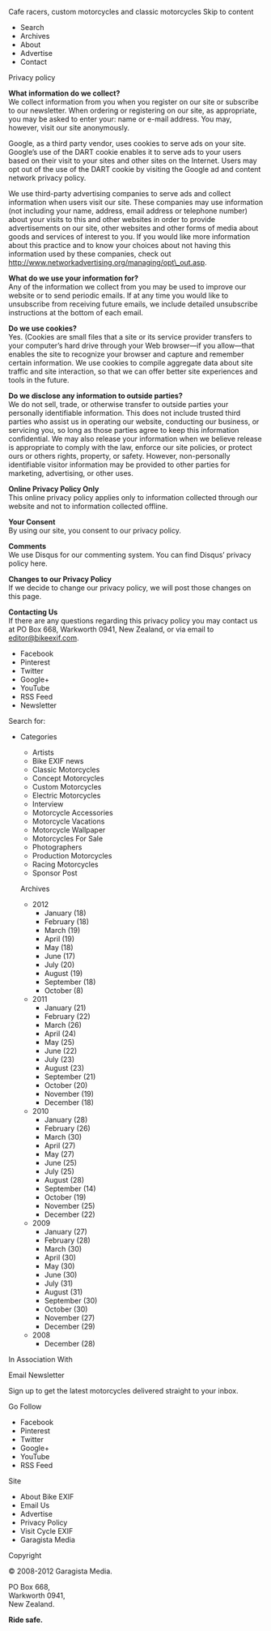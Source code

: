 Cafe racers, custom motorcycles and classic motorcycles Skip to content

*   Search
*   Archives
*   About
*   Advertise
*   Contact

Privacy policy

**What information do we collect?**  
We collect information from you when you register on our site or subscribe to our newsletter. When ordering or registering on our site, as appropriate, you may be asked to enter your: name or e-mail address. You may, however, visit our site anonymously.

Google, as a third party vendor, uses cookies to serve ads on your site. Google’s use of the DART cookie enables it to serve ads to your users based on their visit to your sites and other sites on the Internet. Users may opt out of the use of the DART cookie by visiting the Google ad and content network privacy policy.

We use third-party advertising companies to serve ads and collect information when users visit our site. These companies may use information (not including your name, address, email address or telephone number) about your visits to this and other websites in order to provide advertisements on our site, other websites and other forms of media about goods and services of interest to you. If you would like more information about this practice and to know your choices about not having this information used by these companies, check out http://www.networkadvertising.org/managing/opt\_out.asp.

**What do we use your information for?**  
Any of the information we collect from you may be used to improve our website or to send periodic emails. If at any time you would like to unsubscribe from receiving future emails, we include detailed unsubscribe instructions at the bottom of each email.

**Do we use cookies?**  
Yes. (Cookies are small files that a site or its service provider transfers to your computer’s hard drive through your Web browser—if you allow—that enables the site to recognize your browser and capture and remember certain information. We use cookies to compile aggregate data about site traffic and site interaction, so that we can offer better site experiences and tools in the future.

**Do we disclose any information to outside parties?**  
We do not sell, trade, or otherwise transfer to outside parties your personally identifiable information. This does not include trusted third parties who assist us in operating our website, conducting our business, or servicing you, so long as those parties agree to keep this information confidential. We may also release your information when we believe release is appropriate to comply with the law, enforce our site policies, or protect ours or others rights, property, or safety. However, non-personally identifiable visitor information may be provided to other parties for marketing, advertising, or other uses.

**Online Privacy Policy Only**  
This online privacy policy applies only to information collected through our website and not to information collected offline.

**Your Consent**  
By using our site, you consent to our privacy policy.

**Comments**  
We use Disqus for our commenting system. You can find Disqus’ privacy policy here.

**Changes to our Privacy Policy**  
If we decide to change our privacy policy, we will post those changes on this page.

**Contacting Us**  
If there are any questions regarding this privacy policy you may contact us at PO Box 668, Warkworth 0941, New Zealand, or via email to editor@bikeexif.com.

*   Facebook
*   Pinterest
*   Twitter
*   Google+
*   YouTube
*   RSS Feed
*   Newsletter

Search for:

*   Categories
    
    *   Artists
    *   Bike EXIF news
    *   Classic Motorcycles
    *   Concept Motorcycles
    *   Custom Motorcycles
    *   Electric Motorcycles
    *   Interview
    *   Motorcycle Accessories
    *   Motorcycle Vacations
    *   Motorcycle Wallpaper
    *   Motorcycles For Sale
    *   Photographers
    *   Production Motorcycles
    *   Racing Motorcycles
    *   Sponsor Post
    
    Archives
    *   2012
        *   January (18)
        *   February (18)
        *   March (19)
        *   April (19)
        *   May (18)
        *   June (17)
        *   July (20)
        *   August (19)
        *   September (18)
        *   October (8)
    *   2011
        *   January (21)
        *   February (22)
        *   March (26)
        *   April (24)
        *   May (25)
        *   June (22)
        *   July (23)
        *   August (23)
        *   September (21)
        *   October (20)
        *   November (19)
        *   December (18)
    *   2010
        *   January (28)
        *   February (26)
        *   March (30)
        *   April (27)
        *   May (27)
        *   June (25)
        *   July (25)
        *   August (28)
        *   September (14)
        *   October (19)
        *   November (25)
        *   December (22)
    *   2009
        *   January (27)
        *   February (28)
        *   March (30)
        *   April (30)
        *   May (30)
        *   June (30)
        *   July (31)
        *   August (31)
        *   September (30)
        *   October (30)
        *   November (27)
        *   December (29)
    *   2008
        *   December (28)

In Association With

Email Newsletter

Sign up to get the latest motorcycles delivered straight to your inbox.

Go Follow

*   Facebook
*   Pinterest
*   Twitter
*   Google+
*   YouTube
*   RSS Feed

Site

*   About Bike EXIF
*   Email Us
*   Advertise
*   Privacy Policy
*   Visit Cycle EXIF
*   Garagista Media

Copyright

© 2008-2012 Garagista Media.

PO Box 668,  
Warkworth 0941,  
New Zealand.

**Ride safe.**